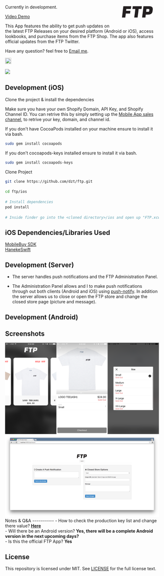 <img align="right" width="20%" style="float:right;padding:20px;" src="art/logo.png">

Currently in development.

<a href="https://twitter.com/ZACFTP/status/712079447071961093">Video Demo</a>

This App features the ability to get push updates on the latest FTP Releases on your desired platform (Android or iOS), access lookbooks, and purchase items from the FTP Shop. The app also features official updates from the FTP Twitter.

Have any question? feel free to <a href="mailto:thepcmrtim@gmail.com">Email me</a>.

<span>

<a href="https://itunes.apple.com/us/app/ftp-for-iphone/id1097416612?ls=1&mt=8"><img src="http://allstage.ca/wp-content/uploads/2015/03/Allstage-The-App-Store.png" height="20%" width="20%"></img></a>

<img src="https://play.google.com/intl/en_us/badges/images/generic/en-play-badge.png"></img>

</span>


Development (iOS)
-----------

Clone the project & install the dependencies

Make sure you have your own Shopify Domain, API Key, and Shopify Channel ID. You can retrive this by simply setting up the <a href="https://docs.shopify.com/api/sdks/mobile-buy-sdk/add-mobile-app-sales-channel">Mobile App sales channel</a>, to retrive your key, domain, and channel id.

If you don't have CocoaPods installed on your machine ensure to install it via bash.
```bash
sudo gem install cocoapods
```

If you don't cocoapods-keys installed ensure to install it via bash.
```bash
sudo gem install cocoapods-keys
```

Clone Project

```bash
git clone https://github.com/dzt/ftp.git

cd ftp/ios

# Install dependencies
pod install

# Inside finder go into the <cloned directory>/ios and open up "FTP.xcworkspace"
```

iOS Dependencies/Libraries Used
-----------
<a href="https://github.com/Shopify/mobile-buy-sdk-ios">MobileBuy SDK</a>
</br>
<a href="https://github.com/Haneke/HanekeSwift">HanekeSwift</a>

Development (Server)
-----------

  - The server handles push notifications and the FTP Administration Panel.

  - The Administration Panel allows <a href="twitter.com/zacftp"></a> and I to make push notifications through out both clients (Android and iOS) using <a href="https://www.npmjs.com/package/push-notify">push-notify</a>. In addition the server allows us to close or open the FTP store and change the closed store page (picture and message).

Development (Android)
-----------



Screenshots
-----------
<img src="art/ios.png" />
<img src="art/web.png" />
Notes & Q&A
-----------
- How to check the production key list and change there value? <b><a href="https://github.com/orta/cocoapods-keys">Here</a></b>
</br>
- Will there be an Android version? <b>Yes, there will be a complete Android version in the next upcoming days?</b>
</br>
- Is this the official FTP App? <b>Yes</b>
</br>

License
--------
This repository is licensed under MIT. See [LICENSE](https://github.com/dzt/ftp/blob/master/LICENSE) for the full license text.


